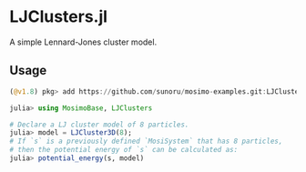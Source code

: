 # LJClusters.jl

A simple Lennard-Jones cluster model.

## Usage

```julia
(@v1.8) pkg> add https://github.com/sunoru/mosimo-examples.git:LJClusters

julia> using MosimoBase, LJClusters

# Declare a LJ cluster model of 8 particles.
julia> model = LJCluster3D(8);
# If `s` is a previously defined `MosiSystem` that has 8 particles,
# then the potential energy of `s` can be calculated as:
julia> potential_energy(s, model)
```
